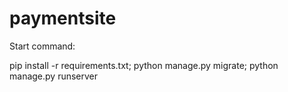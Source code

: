 # paymentsite

Start command:

pip install -r requirements.txt; python manage.py migrate; python manage.py runserver